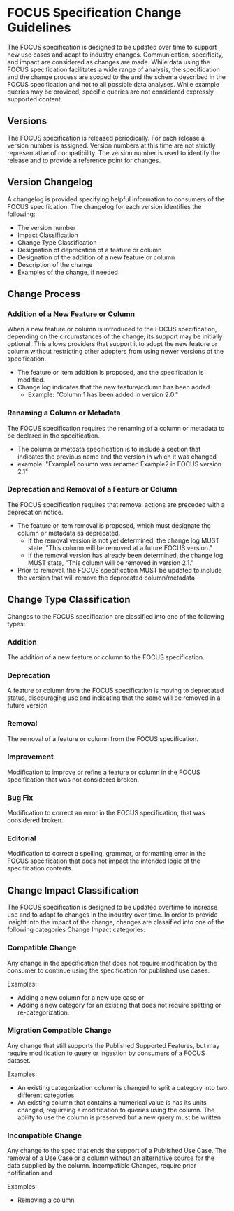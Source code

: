 # FOCUS Specification Change Guidelines

The FOCUS specification is designed to be updated over time to support new use cases and adapt to industry changes. Communication, specificity, and impact are considered as changes are made. While data using the FOCUS specification facilitates a wide range of analysis, the specification and the change process are scoped to the <official use cases> and the schema described in the FOCUS specification and not to all possible data analyses. While example queries may be provided, specific queries are not considered expressly supported content. 

## Versions

The FOCUS specification is released periodically. For each release a version number is assigned. Version numbers at this time are not strictly representative of compatibility. The version number is used to identify the release and to provide a reference point for changes. 

## Version Changelog

A changelog is provided specifying helpful information to consumers of the FOCUS specification. The changelog for each version identifies the following:

* The version number
* Impact Classification
* Change Type Classification 
* Designation of deprecation of a feature or column
* Designation of the addition of a new feature or column
* Description of the change
* Examples of the change, if needed

## Change Process

### Addition of a New Feature or Column

When a new feature or column is introduced to the FOCUS specification, depending on the circumstances of the change, its support may be initially optional. This allows providers that support it to adopt the new feature or column without restricting other adopters from using newer versions of the specification. 

* The feature or item addition is proposed, and the specification is modified. 
* Change log indicates that the new feature/column has been added.
    * Example: "Column 1 has been added in version 2.0."

### Renaming a Column or Metadata 
    
The FOCUS specification requires the renaming of a column or metadata to be declared in the specification.

* The column or metdata specification is to include a section that indicates the previous name and the version in which it was changed
* example: "Example1 column was renamed Example2 in FOCUS version 2.1"

### Deprecation and Removal of a Feature or Column
    
The FOCUS specification requires that removal actions are preceded with a deprecation notice.

* The feature or item removal is proposed, which must designate the column or metadata as deprecated.
  * If the removal version is not yet determined, the change log MUST state, "This column will be removed at a future FOCUS version."
  * If the removal version has already been determined, the change log MUST state, "This column will be removed in version 2.1."
* Prior to removal, the FOCUS specification MUST be updated to include the version that will remove the deprecated column/metadata

## Change Type Classification

Changes to the FOCUS specification are classified into one of the following types:

### Addition

The addition of a new feature or column to the FOCUS specification.

### Deprecation

A feature or column from the FOCUS specification is moving to deprecated status, discouraging use and indicating that the same will be removed in a future version 

### Removal

The removal of a feature or column from the FOCUS specification.

### Improvement

Modification to improve or refine a feature or column in the FOCUS specification that was not considered broken. 

### Bug Fix

Modification to correct an error in the FOCUS specification, that was considered broken.

### Editorial

Modification to correct a spelling, grammar, or formatting error in the FOCUS specification that does not impact the intended logic of the specification contents. 

## Change Impact Classification

The FOCUS specification is designed to be updated overtime to increase use and to adapt to changes in the industry over time.  In order to provide insight into the impact of the change, changes are classified into one of the following categories Change Impact categories:

 ### Compatible Change

Any change in the specification that does not require modification by the consumer to continue using the specification for published use cases. 

Examples: 
  - Adding a new column for a new use case or 
  - Adding a new category for an existing that does not require splitting or re-categorization.

### Migration Compatible Change

Any change that still supports the Published Supported Features, but may require modification to query or ingestion by consumers of a FOCUS dataset.

Examples: 
   - An existing categorization column is changed to split a category into two different categories
   - An existing column that contains a numerical value is has its units changed, requireing a modification to queries using the column. The ability to use the column is preserved but a new query must be written

### Incompatible Change

Any change to the spec that ends the support of a Published Use Case. The removal of a Use Case or a column without an alternative source for the data supplied by the column. Incompatible Changes, require prior notification and  

Examples:
   - Removing a column
